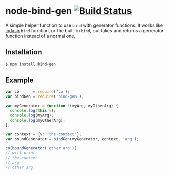 # node-bind-gen [![Build Status](https://travis-ci.org/tuvistavie/node-bind-gen.svg)](https://travis-ci.org/tuvistavie/node-bind-gen)

A simple helper function to use `bind` with generator functions.
It works like [lodash](http://lodash.com) `bind` function, or the
built-in `bind`, but takes and returns a generator function
instead of a normal one.

## Installation

```sh
$ npm install bind-gen
```

## Example

```javascript
var co      = require('co');
var bindGen = require('bind-gen');

var myGenerator = function *(myArg, myOtherArg) {
  console.log(this.v);
  console.log(myArg);
  console.log(myOtherArg);
};

var context = {v: 'the-context'};
var boundGenerator = bindGen(myGenerator, context, 'arg');

co(boundGenerator('other arg'));
// will print:
// the-context
// arg
// other arg
```


